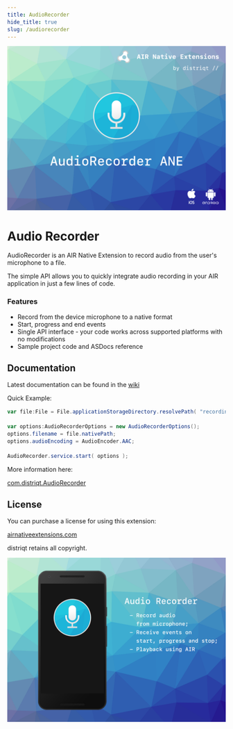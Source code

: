 ```yaml
---
title: AudioRecorder
hide_title: true
slug: /audiorecorder
---
```



![](images/hero.png)


# Audio Recorder

AudioRecorder is an AIR Native Extension to record audio from the user's microphone to a file.

The simple API allows you to quickly integrate audio recording in your AIR application in just a few lines of code.


### Features

- Record from the device microphone to a native format
- Start, progress and end events
- Single API interface - your code works across supported platforms with no modifications
- Sample project code and ASDocs reference



## Documentation

Latest documentation can be found in the [wiki](https://github.com/distriqt/ANE-AudioRecorder/wiki)

Quick Example: 

```actionscript
var file:File = File.applicationStorageDirectory.resolvePath( "recording.m4a" );

var options:AudioRecorderOptions = new AudioRecorderOptions();
options.filename = file.nativePath;
options.audioEncoding = AudioEncoder.AAC;

AudioRecorder.service.start( options );
```

More information here: 

[com.distriqt.AudioRecorder](https://airnativeextensions.com/extension/com.distriqt.AudioRecorder)


## License

You can purchase a license for using this extension:

[airnativeextensions.com](https://airnativeextensions.com/)

distriqt retains all copyright.


![](images/promo.png)
